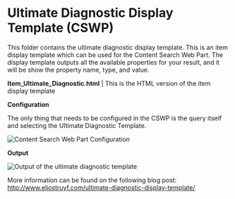 Ultimate Diagnostic Display Template (CSWP)
================

This folder contains the ultimate diagnostic display template. This is an item display template which can be used for the Content Search Web Part.
The display template outputs all the available properties for your result, and it will be show the property name, type, and value.

__Item_Ultimate_Diagnostic.html__              | This is the HTML version of the item display template

**Configuration**

The only thing that needs to be configured in the CSWP is the query itself and selecting the Ultimate Diagnostic Template.

![Content Search Web Part Configuration](https://raw.githubusercontent.com/SPCSR/DisplayTemplates/master/Search%20Display%20Templates/Ultimate%20Diagnostic%20Display%20Template%20(CSWP)/images/042814_0738_Ultimatedia1.png)

**Output**

![Output of the ultimate diagnostic template](https://raw.githubusercontent.com/SPCSR/DisplayTemplates/master/Search%20Display%20Templates/Ultimate%20Diagnostic%20Display%20Template%20(CSWP)/images/042814_0738_Ultimatedia2.png)

More information can be found on the following blog post: http://www.eliostruyf.com/ultimate-diagnostic-display-template/

